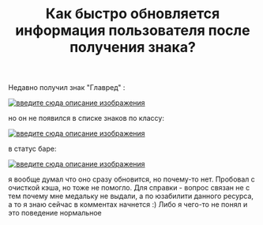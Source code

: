 ﻿---
title: "Как быстро обновляется информация пользователя после получения знака?"
se.owner.user_id: 238742
se.owner.display_name: "Andrew"
se.owner.link: "https://ru.meta.stackoverflow.com/users/238742/andrew"
se.link: "https://ru.meta.stackoverflow.com/questions/11477/%d0%9a%d0%b0%d0%ba-%d0%b1%d1%8b%d1%81%d1%82%d1%80%d0%be-%d0%be%d0%b1%d0%bd%d0%be%d0%b2%d0%bb%d1%8f%d0%b5%d1%82%d1%81%d1%8f-%d0%b8%d0%bd%d1%84%d0%be%d1%80%d0%bc%d0%b0%d1%86%d0%b8%d1%8f-%d0%bf%d0%be%d0%bb%d1%8c%d0%b7%d0%be%d0%b2%d0%b0%d1%82%d0%b5%d0%bb%d1%8f-%d0%bf%d0%be%d1%81%d0%bb%d0%b5-%d0%bf%d0%be%d0%bb%d1%83%d1%87%d0%b5%d0%bd%d0%b8%d1%8f-%d0%b7%d0%bd%d0%b0%d0%ba%d0%b0"
se.question_id: 11477
se.post_type: question
---
<p>Недавно получил знак &quot;Главред&quot; :</p>
<p><a href="https://i.stack.imgur.com/rXU6G.png" rel="nofollow noreferrer"><img src="https://i.stack.imgur.com/rXU6G.png" alt="введите сюда описание изображения" /></a></p>
<p>но он не появился в списке знаков по классу:</p>
<p><a href="https://i.stack.imgur.com/ccJMZ.png" rel="nofollow noreferrer"><img src="https://i.stack.imgur.com/ccJMZ.png" alt="введите сюда описание изображения" /></a></p>
<p>в статус баре:</p>
<p><a href="https://i.stack.imgur.com/3bKAb.png" rel="nofollow noreferrer"><img src="https://i.stack.imgur.com/3bKAb.png" alt="введите сюда описание изображения" /></a></p>
<p>я вообще думал что оно сразу обновится, но почему-то нет. Пробовал с очисткой кэша, но тоже не помогло. Для справки - вопрос связан не с тем почему мне медальку не выдали, а по юзабилити данного ресурса, а то я знаю сейчас в комментах начнется :) Либо я чего-то не понял и это поведение нормальное</p>
